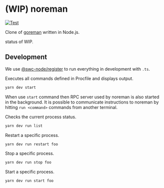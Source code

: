 # (WIP) noreman

[![Test](https://github.com/shinshin86/noreman/actions/workflows/test.yml/badge.svg)](https://github.com/shinshin86/noreman/actions/workflows/test.yml)

Clone of [goreman](https://github.com/mattn/goreman) written in Node.js.

status of WIP.


## Development

We use [@swc-node/register](https://www.npmjs.com/package/@swc-node/register) to run everything in development with `.ts`.

Executes all commands defined in Procfile and displays output.

```sh
yarn dev start
```

When use `start` command then RPC server used by noreman is also started in the background.
It is possible to communicate instructions to noreman by hitting `run <command>` commands from another terminal.


Checks the current process status.

```sh
yarn dev run list
```

Restart a specific process.

```sh
yarn dev run restart foo
```

Stop a specific process.

```sh
yarn dev run stop foo
```

Start a specific process.

```sh
yarn dev run start foo
```
